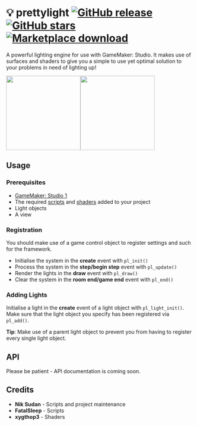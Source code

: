 # 💡 prettylight [![GitHub release](https://img.shields.io/github/release/niksudan/prettylight.svg)](https://github.com/niksudan/prettylight/releases) [![GitHub stars](https://img.shields.io/github/stars/niksudan/prettylight.svg?style=social&label=stars&style)](https://github.com/niksudan/prettylight) [![Marketplace download](https://img.shields.io/badge/marketplace-download-green.svg)](https://marketplace.yoyogames.com/assets/2493/prettylight)

A powerful lighting engine for use with GameMaker: Studio. It makes use of surfaces and shaders to give you a simple to use yet optimal solution to your problems in need of lighting up!

<div style="display: flex;">
  <img src="http://i.imgur.com/8lQR4pk.png" height="200px">
  <img src="http://i.imgur.com/820eNjo.png" height="200px">
</div>

## Usage

### Prerequisites

- [GameMaker: Studio 1](http://www.yoyogames.com/gamemaker)
- The required [scripts](https://github.com/niksudan/prettylight/tree/master/prettylight.gmx/scripts) and [shaders](https://github.com/niksudan/prettylight/tree/master/prettylight.gmx/shaders) added to your project
- Light objects
- A view

### Registration

You should make use of a game control object to register settings and such for the framework.

- Initialise the system in the **create** event with `pl_init()`
- Process the system in the **step/begin step** event with `pl_update()`
- Render the lights in the **draw** event with `pl_draw()`
- Clear the system in the **room end/game end** event with `pl_end()`

### Adding Lights

Initialise a light in the **create** event of a light object with `pl_light_init()`. Make sure that the light object you specify has been registered via `pl_add()`.

**Tip**: Make use of a parent light object to prevent you from having to register every single light object.

## API

Please be patient - API documentation is coming soon.

## Credits

- **Nik Sudan** - Scripts and project maintenance
- **FatalSleep** - Scripts
- **xygthop3** - Shaders
